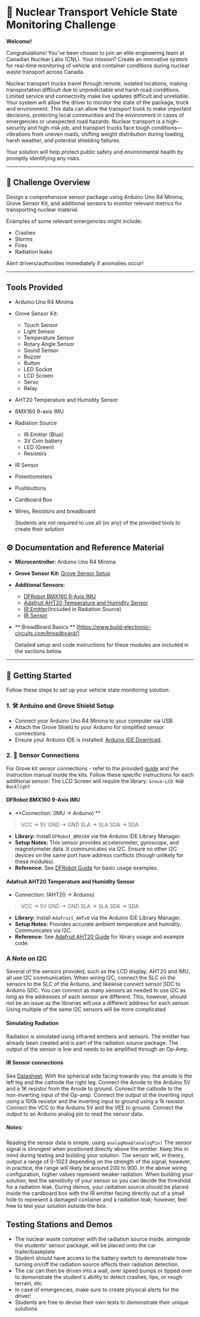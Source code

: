 # 🚚 Nuclear Transport Vehicle State Monitoring Challenge

**Welcome!**

Congratulations! You've been chosen to join an elite engineering team at Canadian Nuclear Labs (CNL). Your mission? Create an innovative system for real-time monitoring of vehicle and container conditions during nuclear waste transport across Canada.

Nuclear transport trucks travel through remote, isolated locations, making transportation difficult due to unpredictable and harsh road conditions. Limited service and connectivity make live updates difficult and unreliable. Your system will allow the driver to monitor the state of the package, truck and environment. This data can allow the transport truck to make important decisions, protecting local communities and the environment in cases of emergencies or unexpected road hazards. Nuclear transport is a high-security and high-risk job, and transport trucks face tough conditions—vibrations from uneven roads, shifting weight distribution during loading, harsh weather, and potential shielding failures.

Your solution will help protect public safety and environmental health by promptly identifying any risks.

---

## 📖 Challenge Overview

Design a comprehensive sensor package using Arduino Uno R4 Minima, Grove Sensor Kit, and additional sensors to monitor relevant metrics for transporting nuclear material.

Examples of some relevant emergencies might include:
- Crashes
- Storms
- Fires
- Radiation leaks

Alert drivers/authorities immediately if anomalies occur!

---
## Tools Provided

- Arduino Uno R4 Minima
- Grove Sensor Kit:
    - Touch Sensor
    - Light Sensor
    - Temperature Sensor
    - Rotary Angle Sensor
    - Sound Sensor
    - Buzzer
    - Button
    - LED Socket
    - LCD Screen
    - Servo
    - Relay
- AHT20 Temperature and Humidity Sensor
- BMX160 9-axis IMU
- Radiation Source
    - IR Emitter (Blue)
    - 3V Coin battery
    - LED (Green)
    - Resistors
- IR Sensor
- Potentiometers
- Pushbuttons
- Cardboard Box
- Wires, Resistors and breadboard
  
  Students are not required to use all (or any) of the provided tools to create their solution 

## ⚙️ Documentation and Reference Material

- **Microcontroller:** Arduino Uno R4 Minima
- **Grove Sensor Kit:** [Grove Sensor Setup](https://github.com/IdeasClinicUWaterloo/Technologies-Utilized-for-Idea-s-Clinic-Challenges/blob/main/Seed%20Grove%20Kit/GUIDE.md)
- **Additional Sensors:**

    - [DFRobot BMX160 9-Axis IMU](https://wiki.dfrobot.com/BMX160_9-axis_Sensor_Module_SKU_SEN0373)
    - [Adafruit AHT20 Temperature and Humidity Sensor](https://learn.adafruit.com/adafruit-aht20)
    - [IR Emitter](https://www.vishay.com/docs/81006/tsal4400.pdf)(Included in Radiation Source)
    - [IR Sensor](https://www.vishay.com/docs/81509/bpv22nf.pdf)
- ** BreadBoard Basics ** [https://www.build-electronic-circuits.com/breadboard/]

  Detailed setup and code instructions for these modules are included in the sections below.

---

## 🚀 Getting Started

Follow these steps to set up your vehicle state monitoring solution:

### 1. 🛠 Arduino and Grove Shield Setup

- Connect your Arduino Uno R4 Minima to your computer via USB.
- Attach the Grove Shield to your Arduino for simplified sensor connections.
- Ensure your Arduino IDE is installed: [Arduino IDE Download](https://www.arduino.cc/en/software).

### 2. 📡 Sensor Connections

For Grove kit sensor connections - refer to the provided [guide](https://github.com/IdeasClinicUWaterloo/Technologies-Utilized-for-Idea-s-Clinic-Challenges/blob/main/Seed%20Grove%20Kit/GUIDE.md) and the instruction manual inside the kits.
Follow these specific instructions for each additional sensor:
The LCD Screen will require the library: `Grove-LCD RGB Backlight`

#### DFRobot BMX160 9-Axis IMU

-   **Connection: (IMU -> Arduino) **
>VCC -> 5V
>GND -> GND
>SLA -> SLA
>SDA -> SDA  
-   **Library:** Install `DFRobot_BMX160` via the Arduino IDE Library Manager.
-   **Setup Notes:** This sensor provides accelerometer, gyroscope, and magnetometer data. It communicates via I2C. Ensure no other I2C devices on the same port have address conflicts (though unlikely for these modules).
-   **Reference:** See [DFRobot Guide](https://wiki.dfrobot.com/BMX160_9-axis_Sensor_Module_SKU_SEN0373) for basic usage examples.

#### Adafruit AHT20 Temperature and Humidity Sensor

-   Connection: (AHT20 -> Arduino)
>VCC -> 5V
>GND -> GND
>SLA -> SLA
>SDA -> SDA
-   **Library:** Install `Adafruit_AHTx0` via the Arduino IDE Library Manager.
-   **Setup Notes:** Provides accurate ambient temperature and humidity. Communicates via I2C.
-   **Reference:** See [Adafruit AHT20 Guide](https://learn.adafruit.com/adafruit-aht20/arduino) for library usage and example code.

### A Note on I2C ###
Several of the sensors provided, such as the LCD display, AHT20 and IMU, all use I2C communication. When wiring I2C, connect the SLC on the sensors to the SLC of the Arduino, and likewise connect sensor SDC to Arduino SDC. You can connect as many sensors as needed to use I2C as long as the addresses of each sensor are different. This, however, should not be an issue as the libraries will use a different address for each sensor. Using multiple of the same I2C sensors will be more complicated

#### Simulating Radiation
Radiation is simulated using infrared emitters and sensors. The emitter has already been created and is part of the radiation source package. The output of the sensor is low and needs to be amplified through an Op-Amp.

#### IR Sensor connections
See [Datasheet](https://www.vishay.com/docs/81509/bpv22nf.pdf). With the spherical side facing towards you, the anode is the left leg and the cathode the right leg. Connect the Anode to the Arduino 5V and a 1K resistor from the Anode to ground. Connect the cathode to the non-inverting input of the Op-amp. Connect the output ot the inverting input using a 100k resistor and the inverting input to ground using a 1k resistor. Connect the VCC to the Arduino 5V and the VEE to ground. Connect the output to an Arduino analog pin to read the sensor data. 

##### Notes:
Reading the sensor data is simple, using `analogRead(analogPin)`
The sensor signal is strongest when positioned directly above the emitter. Keep this in mind during testing and building your solution. The sensor will, in theory, output a range of 0-1023 depending on the strength of the signal; however, in practice, the range will likely be around 200 to 900. In the above wiring configuration, higher values represent weaker radiation. When building your solution, test the sensitivity of your sensor so you can decide the threshold for a radiation leak. 
During demos, your radiation source should be placed inside the cardboard box with the IR emitter facing directly out of a small hole to represent a damaged container and a radiation leak; however, feel free to test your solution outside the box.


## Testing Stations and Demos

 - The nuclear waste container with the radiation source inside, alongside the students' sensor package, will be placed onto the car trailer/baseplate
 - Student should have access to the battery switch to demonstrate how turning on/off the radiation source affects their radiation detection.
 - The car can then be driven into a wall, over speed bumps or tipped over to demonstrate the student's ability to detect crashes, tips, or rough terrain, etc.
 - In case of emergencies, make sure to create physical alerts for the driver!
 - Students are free to devise their own tests to demonstrate their unique solutions
